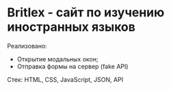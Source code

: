 # Britlex - сайт по изучению иностранных языков

Реализовано:
- Открытие модальных окон;
- Отправка формы на сервер (fake API)

Стек: HTML, CSS, JavaScript, JSON, API
